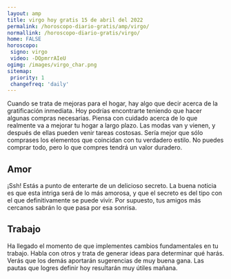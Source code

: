 ```yaml
---
layout: amp
title: virgo hoy gratis 15 de abril del 2022 
permalink: /horoscopo-diario-gratis/amp/virgo/
normallink: /horoscopo-diario-gratis/virgo/
home: FALSE
horoscopo:
 signo: virgo
 video: -DQpmrrAIeU
ogimg: /images/virgo_char.png
sitemap:
 priority: 1
 changefreq: 'daily'
---
```



Cuando se trata de mejoras para el hogar, hay algo que decir acerca de la gratificación inmediata. Hoy podrías encontrarte teniendo que hacer algunas compras necesarias. Piensa con cuidado acerca de lo que realmente va a mejorar tu hogar a largo plazo. Las modas van y vienen, y después de ellas pueden venir tareas costosas. Sería mejor que sólo comprases los elementos que coincidan con tu verdadero estilo. No puedes comprar todo, pero lo que compres tendrá un valor duradero.

## Amor

¡Ssh! Estás a punto de enterarte de un delicioso secreto. La buena noticia es que esta intriga será de lo más amorosa, y que el secreto es del tipo con el que definitivamente se puede vivir. Por supuesto, tus amigos más cercanos sabrán lo que pasa por esa sonrisa.

## Trabajo

Ha llegado el momento de que implementes cambios fundamentales en tu trabajo. Habla con otros y trata de generar ideas para determinar qué harás. Verás que los demás aportarán sugerencias de muy buena gana. Las pautas que logres definir hoy resultarán muy útiles mañana.